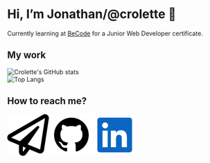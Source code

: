 # Hi, I’m Jonathan/@crolette 👋
Currently learning at [BeCode](https://becode.org/all-trainings/pedagogical-framework-junior-developer/) for a Junior Web Developer certificate.

## My work
![Crolette's GitHub stats](https://github-readme-stats.vercel.app/api?username=crolette&show_icons=true&theme=dark&hide_rank=true)
</br>
![Top Langs](https://github-readme-stats.vercel.app/api/top-langs/?username=crolette&size_weight=0.5&count_weight=0.5&theme=dark)

## How to reach me?
[![Mail](paper-plane.svg)](mailto:crolweb@gmail.com)
[![GitHub](github.svg)](https://github.com/crolette)
[![Linkedin](linkedin.svg)](https://www.linkedin.com/in/jonathan-de-dijcker/)
